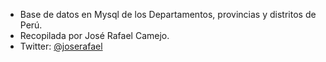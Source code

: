 * Base de datos en Mysql de los Departamentos, provincias y distritos de Perú.
* Recopilada por José Rafael Camejo.
* Twitter: [@joserafael](https://www.twitter.com/joserafael)
